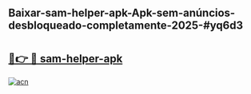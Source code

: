 ## Baixar-sam-helper-apk-Apk-sem-anúncios-desbloqueado-completamente-2025-#yq6d3

# <h2><a href="https://ainizakaria.my?title=sam-helper-apk&ref=20M">🔗👉 🔴 sam-helper-apk</a></h2>

[![acn](https://github.com/user-attachments/assets/0f9c940e-d8b0-45ae-aac7-cd30a18b3e1c)](https://ainizakaria.my?title=sam-helper-apk&ref=20M)

